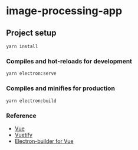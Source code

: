 # image-processing-app

## Project setup
```
yarn install
```

### Compiles and hot-reloads for development
```
yarn electron:serve
```

### Compiles and minifies for production
```
yarn electron:build
```

### Reference
* [Vue](https://github.com/vuejs/vue)
* [Vuetify](https://github.com/vuetifyjs/vuetify)
* [Electron-builder for Vue](https://github.com/nklayman/vue-cli-plugin-electron-builder)

